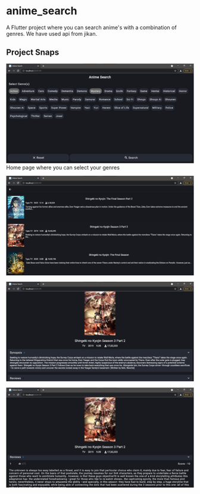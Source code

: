 # anime_search

A Flutter project where you can search anime's with a combination of genres. We have used api from jikan.

## Project Snaps

![](screenshot1.png)
<br/>
Home page where you can select your genres
<br/>

![](screenshot2.png)
<br/>

![](screenshot3.png)
<br/>

![](screenshot4.png)
<br/>